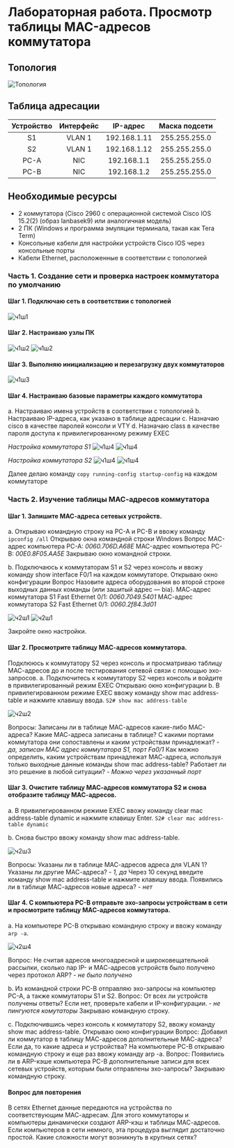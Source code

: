 # Лабораторная работа. Просмотр таблицы MAC-адресов коммутатора

##	Топология
![Топология](images/image1.png)
 
## Таблица адресации

|Устройство|Интерфейс|IP-адрес|Маска подсети|
|:----------------:|:---------------:|:---------------:|:---------------:|
|S1|VLAN 1|192.168.1.11|255.255.255.0|
|S2|VLAN 1|192.168.1.12|255.255.255.0|
|PC-A|NIC|192.168.1.1|255.255.255.0|
|PC-B|NIC|192.168.1.2|255.255.255.0|

##	Необходимые ресурсы

* 2 коммутатора (Cisco 2960 с операционной системой Cisco IOS 15.2(2) (образ lanbasek9) или аналогичная модель)
* 2 ПК (Windows и программа эмуляции терминала, такая как Tera Term)
* Консольные кабели для настройки устройств Cisco IOS через консольные порты
* Кабели Ethernet, расположенные в соответствии с топологией

### Часть 1. Создание сети и проверка настроек коммутатора по умолчанию

#### Шаг 1. Подключаю сеть в соответствии с топологией

![ч1ш1](images/image2.png)

#### Шаг 2. Настраиваю узлы ПК

![ч1ш2](images/image3.png)
![ч1ш2](images/image4.png)

#### Шаг 3. Выполняю инициализацию и перезагрузку двух коммутаторов

![ч1ш3](images/image5.png)

#### Шаг 4. Настраиваю базовые параметры каждого коммутатора

a.	Настраиваю имена устройств в соответствии с топологией
b.	Настраиваю IP-адреса, как указано в таблице адресации
c.	Назначаю cisco в качестве паролей консоли и VTY
d.	Назначаю class в качестве пароля доступа к привилегированному режиму EXEC

*Настройка коммутатора S1*
![ч1ш4](images/image6.png)
![ч1ш4](images/image7.png)

*Настройка коммутатора S2*
![ч1ш4](images/image8.png)
![ч1ш4](images/image9.png)

Далее делаю команду `copy running-config startup-config` на каждом коммутаторе


### Часть 2. Изучение таблицы МАС-адресов коммутатора

#### Шаг 1. Запишите МАС-адреса сетевых устройств.

a.	Открываю командную строку на PC-A и PC-B и ввожу команду `ipconfig /all`
Открываю окна командной строки Windows
Вопрос
MAC-адрес компьютера PC-A: *0060.706D.A68E*
MAC-адрес компьютера PC-B: *00E0.8F05.AA5E*
Закрываю окно командной строки.

b.	Подключаюсь к коммутаторам S1 и S2 через консоль и ввожу команду show interface F0/1 на каждом коммутаторе.
Открываю окно конфигурации
Вопрос
Назовите адреса оборудования во второй строке выходных данных команды (или зашитый адрес — bia).
МАС-адрес коммутатора S1 Fast Ethernet 0/1: *0060.7049.5401*
МАС-адрес коммутатора S2 Fast Ethernet 0/1: *0060.2f84.3d01*

![ч2ш1](images/image10.png)
![ч2ш1](images/image11.png)

Закройте окно настройки.

#### Шаг 2. Просмотрите таблицу МАС-адресов коммутатора.
Подклююсь к коммутатору S2 через консоль и просматриваю таблицу МАС-адресов до и после тестирования сетевой связи с помощью эхо-запросов.
a.	Подключитесь к коммутатору S2 через консоль и войдите в привилегированный режим EXEC
Открываю окно конфигурации
b.	В привилегированном режиме EXEC ввожу команду show mac address-table и нажмите клавишу ввода.
`S2# show mac address-table`

![ч2ш2](images/image12.png)

Вопросы:
Записаны ли в таблице МАС-адресов какие-либо МАС-адреса? Какие МАС-адреса записаны в таблице? С какими портами коммутатора они сопоставлены и каким устройствам принадлежат?  - *да, записан MAC адрес коммутатора S1, порт Fa0/1*
Как можно определить, каким устройствам принадлежат МАС-адреса, используя только выходные данные команды show mac address-table? Работает ли это решение в любой ситуации? - *Можно через указанный порт*

#### Шаг 3. Очистите таблицу МАС-адресов коммутатора S2 и снова отобразите таблицу МАС-адресов.

a.	В привилегированном режиме EXEC ввожу команду clear mac address-table dynamic и нажмите клавишу Enter.
`S2# clear mac address-table dynamic`

b.	Снова быстро ввожу команду show mac address-table.

![ч2ш3](images/image13.png)

Вопросы:
Указаны ли в таблице МАС-адресов адреса для VLAN 1? Указаны ли другие МАС-адреса? - *1, да*
Через 10 секунд введите команду show mac address-table и нажмите клавишу ввода. Появились ли в таблице МАС-адресов новые адреса? - *нет*

#### Шаг 4. С компьютера PC-B отправьте эхо-запросы устройствам в сети и просмотрите таблицу МАС-адресов коммутатора.

a.	На компьютере PC-B открываю командную строку и ввожу команду `arp -a`.

![ч2ш4](images/image14.png)

Вопрос:
Не считая адресов многоадресной и широковещательной рассылки, сколько пар IP- и МАС-адресов устройств было получено через протокол ARP? - *не было получено*

b.	Из командной строки PC-B отправляю эхо-запросы на компьютер PC-A, а также коммутаторы S1 и S2.
Вопрос:
От всех ли устройств получены ответы? Если нет, проверьте кабели и IP-конфигурации. - *не пингуются комутаторы*
Закрываю командную строку.

c.	Подключившись через консоль к коммутатору S2, ввожу команду show mac address-table.
Открываю окно конфигурации
Вопрос:
Добавил ли коммутатор в таблицу МАС-адресов дополнительные МАС-адреса? Если да, то какие адреса и устройства?
На компьютере PC-B открываю командную строку и еще раз ввожу команду arp -a.
Вопрос:
Появились ли в ARP-кэше компьютера PC-B дополнительные записи для всех сетевых устройств, которым были отправлены эхо-запросы?
Закрываю командную строку.

#### Вопрос для повторения
В сетях Ethernet данные передаются на устройства по соответствующим МАС-адресам. Для этого коммутаторы и компьютеры динамически создают ARP-кэш и таблицы МАС-адресов. Если компьютеров в сети немного, эта процедура выглядит достаточно простой. Какие сложности могут возникнуть в крупных сетях?

